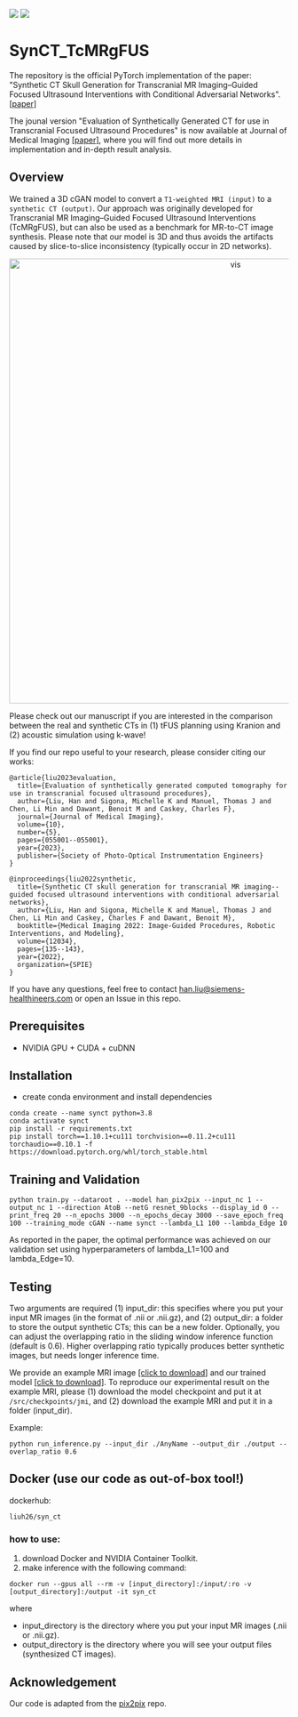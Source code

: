 ![](https://img.shields.io/badge/Language-python-brightgreen.svg)
[![](https://img.shields.io/badge/License-BSD%203--Clause-orange.svg)](https://github.com/han-liu/SynCT_TcMRgFUS/blob/main/LICENSE)

# SynCT_TcMRgFUS

The repository is the official PyTorch implementation of the paper:
"Synthetic CT Skull Generation for Transcranial MR Imaging–Guided Focused Ultrasound Interventions with Conditional Adversarial Networks". [[paper]](https://arxiv.org/abs/2202.10136) 

The jounal version "Evaluation of Synthetically Generated CT for use in Transcranial
Focused Ultrasound Procedures" is now available at Journal of Medical Imaging [[paper]](https://www.spiedigitallibrary.org/journals/journal-of-medical-imaging/volume-10/issue-05/055001/Evaluation-of-synthetically-generated-computed-tomography-for-use-in-transcranial/10.1117/1.JMI.10.5.055001.full?SSO=1), where you will find out more details in implementation and in-depth result analysis.

## Overview
We trained a 3D cGAN model to convert a `T1-weighted MRI (input)` to a `synthetic CT (output)`. Our approach was originally developed for Transcranial MR Imaging–Guided Focused Ultrasound Interventions (TcMRgFUS),  but can also be used as a benchmark for MR-to-CT image synthesis. Please note that our model is 3D and thus avoids the artifacts caused by slice-to-slice inconsistency (typically occur in 2D networks).

<center><img src="https://github.com/han-liu/SynCT_TcMRgFUS/blob/main/vis.png?raw=true" alt="vis" width="800"></center>

Please check out our manuscript if you are interested in the comparison between the real and synthetic CTs in (1) tFUS planning using Kranion and (2) acoustic simulation using k-wave!


If you find our repo useful to your research, please consider citing our works:

```
@article{liu2023evaluation,
  title={Evaluation of synthetically generated computed tomography for use in transcranial focused ultrasound procedures},
  author={Liu, Han and Sigona, Michelle K and Manuel, Thomas J and Chen, Li Min and Dawant, Benoit M and Caskey, Charles F},
  journal={Journal of Medical Imaging},
  volume={10},
  number={5},
  pages={055001--055001},
  year={2023},
  publisher={Society of Photo-Optical Instrumentation Engineers}
}

@inproceedings{liu2022synthetic,
  title={Synthetic CT skull generation for transcranial MR imaging--guided focused ultrasound interventions with conditional adversarial networks},
  author={Liu, Han and Sigona, Michelle K and Manuel, Thomas J and Chen, Li Min and Caskey, Charles F and Dawant, Benoit M},
  booktitle={Medical Imaging 2022: Image-Guided Procedures, Robotic Interventions, and Modeling},
  volume={12034},
  pages={135--143},
  year={2022},
  organization={SPIE}
}
```

If you have any questions, feel free to contact han.liu@siemens-healthineers.com or open an Issue in this repo. 

## Prerequisites
* NVIDIA GPU + CUDA + cuDNN

## Installation
* create conda environment and install dependencies
```shell script
conda create --name synct python=3.8
conda activate synct
pip install -r requirements.txt
pip install torch==1.10.1+cu111 torchvision==0.11.2+cu111 torchaudio==0.10.1 -f https://download.pytorch.org/whl/torch_stable.html
```

## Training and Validation
```shell script
python train.py --dataroot . --model han_pix2pix --input_nc 1 --output_nc 1 --direction AtoB --netG resnet_9blocks --display_id 0 --print_freq 20 --n_epochs 3000 --n_epochs_decay 3000 --save_epoch_freq 100 --training_mode cGAN --name synct --lambda_L1 100 --lambda_Edge 10
```
As reported in the paper, the optimal performance was achieved on our validation set using hyperparameters of lambda_L1=100 and lambda_Edge=10.

## Testing
Two arguments are required (1) input_dir: this specifies where you put your input MR images (in the format of .nii or .nii.gz), and (2) output_dir: a folder to store the output synthetic CTs; this can be a new folder. Optionally, you can adjust the overlapping ratio in the sliding window inference function (default is 0.6). Higher overlapping ratio typically produces better synthetic images, but needs longer inference time. 

We provide an example MRI image [[click to download]](https://drive.google.com/file/d/1wW-MWanj74CYhpgUej0AwPPxD2h60fQq/view?usp=share_link) and our trained model [[click to download]](https://drive.google.com/file/d/1BpPVHtn5MUYQCleITXrkenhD7ZY3yYHb/view?usp=share_link). To reproduce our experimental result on the example MRI, please (1) download the model checkpoint and put it at `/src/checkpoints/jmi`, and (2) download the example MRI and put it in a folder (input_dir).

Example:
```shell script
python run_inference.py --input_dir ./AnyName --output_dir ./output --overlap_ratio 0.6
```

## Docker (use our code as out-of-box tool!) 

dockerhub: 
```shell script
liuh26/syn_ct
```

### how to use:
1. download Docker and NVIDIA Container Toolkit.
2. make inference with the following command:
```shell script
docker run --gpus all --rm -v [input_directory]:/input/:ro -v [output_directory]:/output -it syn_ct
```

where
* input_directory is the directory where you put your input MR images (.nii or .nii.gz).
* output_directory is the directory where you will see your output files (synthesized CT images).

## Acknowledgement
Our code is adapted from the [pix2pix](https://github.com/junyanz/pytorch-CycleGAN-and-pix2pix) repo.
